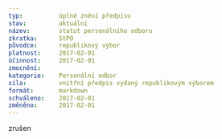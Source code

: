 ```yaml
---
typ:          úplné znění předpisu
stav:         aktuální
název:        statut personálního odboru
zkratka:      StPO
původce:      republikový výbor
platnost:     2017-02-01
účinnost:     2017-02-01
zmocnění:     
kategorie:    Personální odbor
síla:         vnitřní předpis vydaný republikovým výborem
formát:       markdown
schváleno:    2017-02-01
změněno:      2017-02-01
---
```


zrušen
